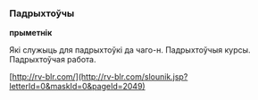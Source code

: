 ### Падрыхтоўчы
**прыметнік**

Які служыць для падрыхтоўкі да чаго-н. Падрыхтоўчыя курсы. Падрыхтоўчая работа.

<a rel="author">[http://rv-blr.com/](http://rv-blr.com/slounik.jsp?letterId=0&maskId=0&pageId=2049)</a>
